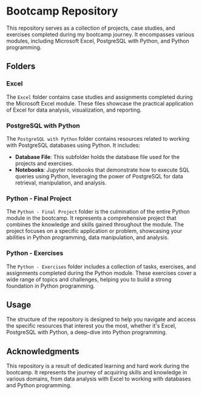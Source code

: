 # Bootcamp Repository

This repository serves as a collection of projects, case studies, and exercises completed during my bootcamp journey. It encompasses various modules, including Microsoft Excel, PostgreSQL with Python, and Python programming.

## Folders

### Excel
The `Excel` folder contains case studies and assignments completed during the Microsoft Excel module. These files showcase the practical application of Excel for data analysis, visualization, and reporting.

### PostgreSQL with Python
The `PostgreSQL with Python` folder contains resources related to working with PostgreSQL databases using Python. It includes:

- **Database File**: This subfolder holds the database file used for the projects and exercises.
- **Notebooks**: Jupyter notebooks that demonstrate how to execute SQL queries using Python, leveraging the power of PostgreSQL for data retrieval, manipulation, and analysis.

### Python - Final Project
The `Python - Final Project` folder is the culmination of the entire Python module in the bootcamp. It represents a comprehensive project that combines the knowledge and skills gained throughout the module. The project focuses on a specific application or problem, showcasing your abilities in Python programming, data manipulation, and analysis.

### Python - Exercises
The `Python - Exercises` folder includes a collection of tasks, exercises, and assignments completed during the Python module. These exercises cover a wide range of topics and challenges, helping you to build a strong foundation in Python programming.

## Usage

The structure of the repository is designed to help you navigate and access the specific resources that interest you the most, whether it's Excel, PostgreSQL with Python, a deep-dive into Python programming.

## Acknowledgments

This repository is a result of dedicated learning and hard work during the bootcamp. It represents the journey of acquiring skills and knowledge in various domains, from data analysis with Excel to working with databases and Python programming.
